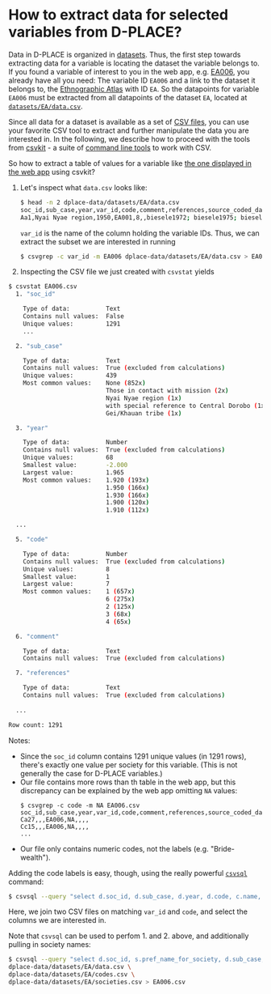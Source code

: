 # How to extract data for selected variables from D-PLACE?

Data in D-PLACE is organized in [datasets](https://github.com/D-PLACE/dplace-data/blob/master/datasets/README.md). Thus, the first step
towards extracting data for a variable is locating the dataset the variable belongs to. If you found a variable of interest to you
in the web app, e.g. [EA006](https://d-place.org/parameters/EA006), you already have all you need: The variable ID `EA006` and a
link to the dataset it belongs to, the [Ethnographic Atlas](https://d-place.org/contributions/EA) with ID `EA`. So the datapoints
for variable `EA006` must be extracted from all datapoints of the dataset `EA`, located at [`datasets/EA/data.csv`](https://github.com/D-PLACE/dplace-data/blob/master/datasets/EA/data.csv).

Since all data for a dataset is available as a set of [CSV files](https://en.wikipedia.org/wiki/Comma-separated_values), you can
use your favorite CSV tool to extract and further manipulate the data you are interested in. In the following, we describe how to
proceed with the tools from [csvkit](https://csvkit.readthedocs.io/en/1.0.3/index.html) - a suite of [command line tools](http://swcarpentry.github.io/shell-novice/)
to work with CSV.

So how to extract a table of values for a variable like [the one displayed in the web app](https://d-place.org/parameters/EA006#table-container)
using csvkit?

1. Let's inspect what `data.csv` looks like:
   ```bash
   $ head -n 2 dplace-data/datasets/EA/data.csv 
   soc_id,sub_case,year,var_id,code,comment,references,source_coded_data,admin_comment
   Aa1,Nyai Nyae region,1950,EA001,8,,biesele1972; biesele1975; biesele1976; draper1972; draper1975; drapernd; hansenetal1969; harpending1971; howell1979; howellnd; konner1971; konner1972; konner1973; konner1977; lee1966; lee1968; lee1972a; lee1974; lee1979; leeanddevore1976; marshall1956; marshall1957; marshall1957a; marshall1957b; marshall1958; marshall1959; marshall1960; marshall1961; marshall1962; marshall1965; marshall1976; marshallandmarshall1956; schapera1930; shostak1981; thomas1959; tobias1978,EthnographicAtlas_1967_p62,
   ```
   `var_id` is the name of the column holding the variable IDs. Thus, we can extract the subset we are interested in running
   ```bash
   $ csvgrep -c var_id -m EA006 dplace-data/datasets/EA/data.csv > EA006.csv
   ```
2. Inspecting the CSV file we just created with `csvstat` yields
```bash
$ csvstat EA006.csv   
  1. "soc_id"

	Type of data:          Text
	Contains null values:  False
	Unique values:         1291
	...

  2. "sub_case"

	Type of data:          Text
	Contains null values:  True (excluded from calculations)
	Unique values:         439
	Most common values:    None (852x)
	                       Those in contact with mission (2x)
	                       Nyai Nyae region (1x)
	                       with special reference to Central Dorobo (1x)
	                       Gei/Khauan tribe (1x)

  3. "year"

	Type of data:          Number
	Contains null values:  True (excluded from calculations)
	Unique values:         68
	Smallest value:        -2.000
	Largest value:         1.965
	Most common values:    1.920 (193x)
	                       1.950 (166x)
	                       1.930 (166x)
	                       1.900 (120x)
	                       1.910 (112x)

  ...

  5. "code"

	Type of data:          Number
	Contains null values:  True (excluded from calculations)
	Unique values:         8
	Smallest value:        1
	Largest value:         7
	Most common values:    1 (657x)
	                       6 (275x)
	                       2 (125x)
	                       3 (68x)
	                       4 (65x)

  6. "comment"

	Type of data:          Text
	Contains null values:  True (excluded from calculations)

  7. "references"

	Type of data:          Text
	Contains null values:  True (excluded from calculations)
	
  ...

Row count: 1291
```
Notes:
- Since the `soc_id` column contains 1291 unique values (in 1291 rows), there's exactly one value per society for this variable. 
  (This is not generally the case for D-PLACE variables.)
- Our file contains more rows than th table in the web app, but this discrepancy can be explained by the web app omitting `NA`
  values:
  ```
  $ csvgrep -c code -m NA EA006.csv 
  soc_id,sub_case,year,var_id,code,comment,references,source_coded_data,admin_comment
  Ca27,,,EA006,NA,,,,
  Cc15,,,EA006,NA,,,,
  ...
  ```
- Our file only contains numeric codes, not the labels (e.g. "Bride-wealth").

Adding the code labels is easy, though, using the really powerful [`csvsql`](https://csvkit.readthedocs.io/en/1.0.3/scripts/csvsql.html) command:
```bash
$ csvsql --query "select d.soc_id, d.sub_case, d.year, d.code, c.name, c.description, d.comment from 'EA006' as d, 'codes' as c where d.var_id = c.var_id and d.code = c.code" EA006.csv dplace-data/datasets/EA/codes.csv > EA006_with_code_names.csv
```
Here, we join two CSV files on matching `var_id` and `code`, and select the columns we are interested in.

Note that `csvsql` can be used to perfom 1. and 2. above, and additionally pulling in society names:
```bash
$ csvsql --query "select d.soc_id, s.pref_name_for_society, d.sub_case, d.year, d.code, c.name from data as d, codes as c, societies as s where d.var_id = c.var_id and d.code = c.code and s.id = d.soc_id and d.var_id = 'EA006'" \
dplace-data/datasets/EA/data.csv \
dplace-data/datasets/EA/codes.csv \
dplace-data/datasets/EA/societies.csv > EA006.csv
```

